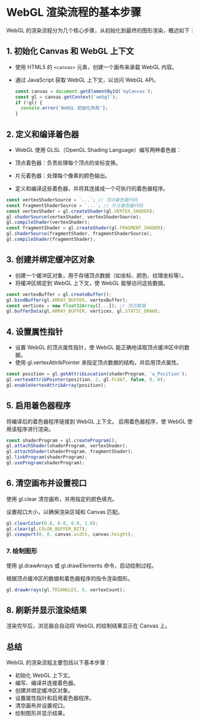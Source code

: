 # WebGL 渲染流程的基本步骤

WebGL 的渲染流程分为几个核心步骤，从初始化到最终的图形渲染，概述如下：

## 1. 初始化 Canvas 和 WebGL 上下文

- 使用 HTML5 的 `<canvas>` 元素，创建一个画布来承载 WebGL 内容。
- 通过 JavaScript 获取 WebGL 上下文，以访问 WebGL API。

  ```javascript
  const canvas = document.getElementById('myCanvas');
  const gl = canvas.getContext('webgl');
  if (!gl) {
    console.error('WebGL 初始化失败');
  }
  ```

## 2. 定义和编译着色器

- WebGL 使用 GLSL（OpenGL Shading Language）编写两种着色器：

- 顶点着色器：负责处理每个顶点的坐标变换。
- 片元着色器：处理每个像素的颜色输出。
- 定义和编译这些着色器，并将其连接成一个可执行的着色器程序。

```javascript
const vertexShaderSource = `...`; // 顶点着色器代码
const fragmentShaderSource = `...`; // 片元着色器代码
const vertexShader = gl.createShader(gl.VERTEX_SHADER);
gl.shaderSource(vertexShader, vertexShaderSource);
gl.compileShader(vertexShader);
const fragmentShader = gl.createShader(gl.FRAGMENT_SHADER);
gl.shaderSource(fragmentShader, fragmentShaderSource);
gl.compileShader(fragmentShader);
```

## 3. 创建并绑定缓冲区对象

- 创建一个缓冲区对象，用于存储顶点数据（如坐标、颜色、纹理坐标等）。
- 将缓冲区绑定到 WebGL 上下文，使 WebGL 能够访问这些数据。

```js
const vertexBuffer = gl.createBuffer();
gl.bindBuffer(gl.ARRAY_BUFFER, vertexBuffer);
const vertices = new Float32Array([...]); // 顶点数据
gl.bufferData(gl.ARRAY_BUFFER, vertices, gl.STATIC_DRAW);

```

## 4. 设置属性指针

- 设置 WebGL 的顶点属性指针，使 WebGL 能正确地读取顶点缓冲区中的数据。
- 使用 gl.vertexAttribPointer 来指定顶点数据的结构，并启用顶点属性。

```js
const position = gl.getAttribLocation(shaderProgram, 'a_Position');
gl.vertexAttribPointer(position, 2, gl.FLOAT, false, 0, 0);
gl.enableVertexAttribArray(position);
```

## 5. 启用着色器程序

将编译后的着色器程序链接到 WebGL 上下文。
启用着色器程序，使 WebGL 使用该程序进行渲染。

```js
const shaderProgram = gl.createProgram();
gl.attachShader(shaderProgram, vertexShader);
gl.attachShader(shaderProgram, fragmentShader);
gl.linkProgram(shaderProgram);
gl.useProgram(shaderProgram);
```

## 6. 清空画布并设置视口

使用 gl.clear 清空画布，并用指定的颜色填充。

设置视口大小，以确保渲染区域和 Canvas 匹配。

```javascript
gl.clearColor(0.0, 0.0, 0.0, 1.0);
gl.clear(gl.COLOR_BUFFER_BIT);
gl.viewport(0, 0, canvas.width, canvas.height);
```

### 7. 绘制图形

使用 gl.drawArrays 或 gl.drawElements 命令，启动绘制过程。

根据顶点缓冲区的数据和着色器程序的指令渲染图形。

```javascript
gl.drawArrays(gl.TRIANGLES, 0, vertexCount);
```

## 8. 刷新并显示渲染结果

渲染完毕后，浏览器会自动将 WebGL 的绘制结果显示在 Canvas 上。

## 总结

WebGL 的渲染流程主要包括以下基本步骤：

- 初始化 WebGL 上下文。
- 编写、编译并连接着色器。
- 创建并绑定缓冲区对象。
- 设置属性指针和启用着色器程序。
- 清空画布并设置视口。
- 绘制图形并显示结果。
